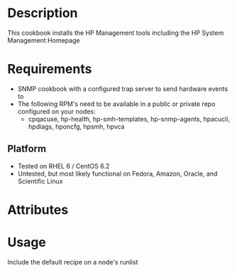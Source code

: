 Description
===========

This cookbook installs the HP Management tools including the HP System Management Homepage

Requirements
============
* SNMP cookbook with a configured trap server to send hardware events to
* The following RPM's need to be available in a public or private repo configured on your nodes:
    - cpqacuxe, hp-health, hp-smh-templates, hp-snmp-agents, hpacucli, hpdiags, hponcfg, hpsmh, hpvca

Platform
--------

* Tested on RHEL 6 / CentOS 6.2
* Untested, but most likely functional on Fedora, Amazon, Oracle, and Scientific Linux


Attributes
==========

Usage
=====

Include the default recipe on a node's runlist
